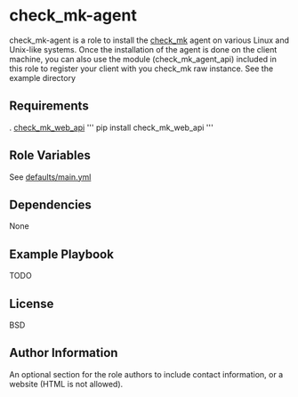 check_mk-agent
=========

check_mk-agent is a role to install the [check_mk](https://mathias-kettner.de/check_mk.html) agent on various Linux and Unix-like systems. Once the installation of the agent is done on the client machine, you can also use the module (check_mk_agent_api) included in this role to register your client with you check_mk raw instance. See the example directory

Requirements
------------

 . [check_mk_web_api](https://github.com/brennerm/check-mk-web-api)
 '''
 pip install check_mk_web_api
 '''

Role Variables
--------------

See [defaults/main.yml](./defaults/main.yml)

Dependencies
------------

None

Example Playbook
----------------

TODO

License
-------

BSD

Author Information
------------------

An optional section for the role authors to include contact information, or a website (HTML is not allowed).
